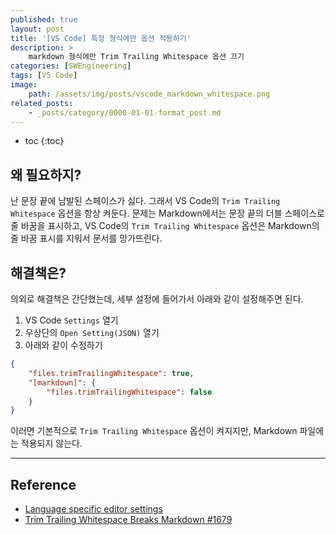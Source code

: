 ```yaml
---
published: true
layout: post
title: '[VS Code] 특정 형식에만 옵션 적용하기'
description: >
    markdown 형식에만 Trim Trailing Whitespace 옵션 끄기
categories: [SWEngineering]
tags: [VS Code]
image:
    path: /assets/img/posts/vscode_markdown_whitespace.png
related_posts:
    - _posts/category/0000-01-01-format_post.md
---
```

* toc
{:toc}

## 왜 필요하지?

난 문장 끝에 남발된 스페이스가 싫다. 그래서 VS Code의 `Trim Trailing Whitespace` 옵션을 항상 켜둔다. 문제는 Markdown에서는 문장 끝의 더블 스페이스로 줄 바꿈을 표시하고, VS Code의 `Trim Trailing Whitespace` 옵션은 Markdown의 줄 바꿈 표시를 지워서 문서를 망가뜨린다.  

## 해결책은?

의외로 해결책은 간단했는데, 세부 설정에 들어가서 아래와 같이 설정해주면 된다.  

1. VS Code `Settings` 열기
1. 우상단의 `Open Setting(JSON)` 열기
1. 아래와 같이 수정하기

```json
{
    "files.trimTrailingWhitespace": true,
    "[markdown]": {
        "files.trimTrailingWhitespace": false
    }
}
```

이러면 기본적으로 `Trim Trailing Whitespace` 옵션이 켜지지만, Markdown 파일에는 적용되지 않는다.  

---
## Reference
- [Language specific editor settings](https://code.visualstudio.com/docs/getstarted/settings#_language-specific-editor-settings)
- [Trim Trailing Whitespace Breaks Markdown #1679](https://github.com/microsoft/vscode/issues/1679)